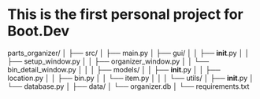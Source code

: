 # This is the first personal project for Boot.Dev
parts_organizer/
│
├── src/
│   ├── main.py
│   ├── gui/
│   │   ├── __init__.py
│   │   ├── setup_window.py
│   │   ├── organizer_window.py
│   │   └── bin_detail_window.py
│   │
│   ├── models/
│   │   ├── __init__.py
│   │   ├── location.py
│   │   ├── bin.py
│   │   └── item.py
│   │
│   └── utils/
│       ├── __init__.py
│       └── database.py
│
├── data/
│   └── organizer.db
│
└── requirements.txt
